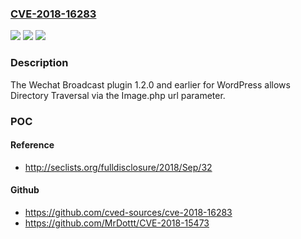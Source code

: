 ### [CVE-2018-16283](https://cve.mitre.org/cgi-bin/cvename.cgi?name=CVE-2018-16283)
![](https://img.shields.io/static/v1?label=Product&message=n%2Fa&color=blue)
![](https://img.shields.io/static/v1?label=Version&message=n%2Fa&color=blue)
![](https://img.shields.io/static/v1?label=Vulnerability&message=n%2Fa&color=brighgreen)

### Description

The Wechat Broadcast plugin 1.2.0 and earlier for WordPress allows Directory Traversal via the Image.php url parameter.

### POC

#### Reference
- http://seclists.org/fulldisclosure/2018/Sep/32

#### Github
- https://github.com/cved-sources/cve-2018-16283
- https://github.com/MrDottt/CVE-2018-15473

